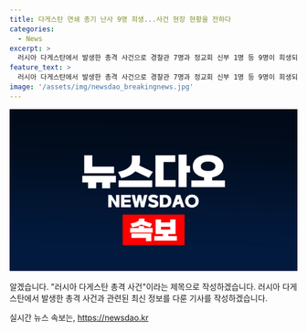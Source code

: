```yaml
---
title: 다게스탄 연쇄 총기 난사 9명 희생...사건 현장 현황을 전하다
categories:
  - News
excerpt: >
  러시아 다게스탄에서 발생한 총격 사건으로 경찰관 7명과 정교회 신부 1명 등 9명이 희생되고 25명이 부상을 입었습니다. 이번 사건에는 지난 3월 러시아 시티홀 공연장 테러 공격과 연관성이 의심됩니다. 다게스탄 당국은 이번 사건에 연루된 용의자들을 조사 중이며, 현재 상황에 대한 자세한 내용은 계속되는 조사를 통해 확인될 예정입니다. #다게스탄 #러시아 #테러
feature_text: >
  러시아 다게스탄에서 발생한 총격 사건으로 경찰관 7명과 정교회 신부 1명 등 9명이 희생되고 25명이 부상을 입었습니다. 이번 사건에는 지난 3월 러시아 시티홀 공연장 테러 공격과 연관성이 의심됩니다. 다게스탄 당국은 이번 사건에 연루된 용의자들을 조사 중이며, 현재 상황에 대한 자세한 내용은 계속되는 조사를 통해 확인될 예정입니다. #다게스탄 #러시아 #테러
image: '/assets/img/newsdao_breakingnews.jpg'
---
```


<p><img src="/assets/img/newsdao_breakingnews.jpg" alt="pcversion 속보" /></p>

<p>알겠습니다. "러시아 다게스탄 총격 사건"이라는 제목으로 작성하겠습니다. 러시아 다게스탄에서 발생한 총격 사건과 관련된 최신 정보를 다룬 기사를 작성하겠습니다.</p>
실시간 뉴스 속보는, <a href="https://newsdao.kr" rel="dofollow">https://newsdao.kr</a>


